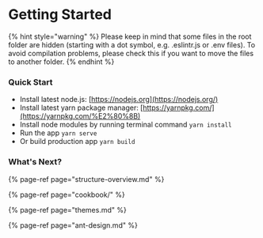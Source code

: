 # Getting Started

{% hint style="warning" %}
Please keep in mind that some files in the root folder are hidden \(starting with a dot symbol, e.g. .eslintr.js or .env files\). To avoid compilation problems, please check this if you want to move the files to another folder.
{% endhint %}

### Quick Start

* Install latest node.js: [https://nodejs.org​](https://nodejs.org/)
* Install latest yarn package manager: [https://yarnpkg.com/​](https://yarnpkg.com/%E2%80%8B)
* Install node modules by running terminal command `yarn install`
* Run the app `yarn serve`
* Or build production app `yarn build`

### What's Next?

{% page-ref page="structure-overview.md" %}

{% page-ref page="cookbook/" %}

{% page-ref page="themes.md" %}

{% page-ref page="ant-design.md" %}



